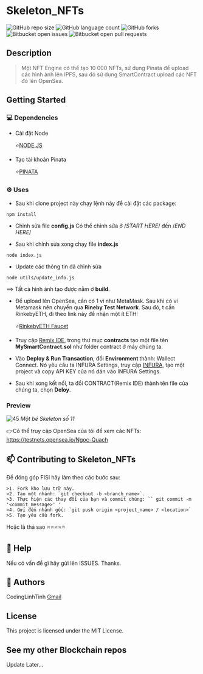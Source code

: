 # Skeleton_NFTs

![GitHub repo size](https://img.shields.io/github/repo-size/codinglinhtinh/Skeleton_NFTs?style=for-the-badge)
![GitHub language count](https://img.shields.io/github/languages/count/codinglinhtinh/Skeleton_NFTs?style=for-the-badge)
![GitHub forks](https://img.shields.io/github/forks/codinglinhtinh/Skeleton_NFTs?style=for-the-badge)
![Bitbucket open issues](https://img.shields.io/bitbucket/issues/codinglinhtinh/Skeleton_NFTs?style=for-the-badge)
![Bitbucket open pull requests](https://img.shields.io/bitbucket/pr-raw/codinglinhtinh/Skeleton_NFTs?style=for-the-badge)

## Description
>Một NFT Engine có thể tạo 10 000 NFTs, sử dụng Pinata để upload các hình ảnh lên IPFS, sau đó sử dụng SmartContract upload các NFT đó lên OpenSea.

## Getting Started
### 💻 Dependencies

* Cài đặt Node

    ⭐<a href='https://nodejs.org/en/download/'>NODE.JS</a>

* Tạo tài khoản Pinata

    ⭐<a href='https://app.pinata.cloud/'>PINATA</a>

    
### ⚙️ Uses

* Sau khi clone project này chạy lệnh này để cài đặt các package:
```
npm install
```

* Chỉnh sửa file <b>config.js</b>
Có thể chỉnh sửa ở /*START HERE*/ đến /*END HERE*/

* Sau khi chỉnh sửa xong chạy file <b>index.js</b>
```
node index.js
```

* Update các thông tin đã chỉnh sửa
```
node utils/update_info.js
```

==> Tất cả hình ảnh tạo được nằm ở <b>build</b>.

* Để upload lên OpenSea, cần có 1 ví như MetaMask. Sau khi có ví Metamask nên chuyển qua <b>Rineby Test Network</b>. Sau đó, t cần RinkebyETH, đi theo link này để nhận một ít ETH:

    ⭐<a href='https://faucet.rinkeby.io/'>RinkebyETH Faucet</a>

* Truy cập <a href='https://remix.ethereum.org/'>Remix IDE</a>, trong thư mục <b>contracts</b> tạo một file tên <b>MySmartContract.sol</b> như folder contract ở máy chúng ta.

* Vào <b>Deploy & Run Transaction</b>, đổi <b> Environment </b> thành: Wallect Connect. Nó yêu cầu ta INFURA Settings, truy cập <a href='https://infura.io/'>INFURA</a>, tạo một project và copy API KEY của nó dán vào INFURA Settings.

* Sau khi xong kết nối, ta đổi CONTRACT(Remix IDE) thành tên file của chúng ta, chọn <b>Deloy</b>.

### Preview
![45](https://user-images.githubusercontent.com/92833984/179915960-c561b539-95d0-4624-89b2-102d6eed4009.png)
<em>Một bé Skeleton số 11</em>

👉Có thể truy cập OpenSea của tôi để xem các NFTs: https://testnets.opensea.io/Ngoc-Quach

## 📫 Contributing to Skeleton_NFTs
Để đóng góp FISI hãy làm theo các bước sau:

    >1. Fork kho lưu trữ này.
    >2. Tạo một nhánh: `git checkout -b <branch_name>`.
    >3. Thực hiện các thay đổi của bạn và commit chúng: `` git commit -m '<commit_message>' '
    >4. Gửi đến nhánh gốc: `git push origin <project_name> / <location>`
    >5. Tạo yêu cầu fork.

Hoặc là thả sao ⭐⭐⭐⭐⭐

## 🔎 Help

Nếu có vấn đề gì hãy gửi lên ISSUES.
Thanks.

## 🧐 Authors

CodingLinhTinh 
[Gmail](ngocquachgamedevz@gmail.com)


## License

This project is licensed under the MIT License.

## See my other Blockchain repos

Update Later...
